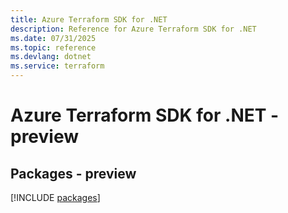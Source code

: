 ```yaml
---
title: Azure Terraform SDK for .NET
description: Reference for Azure Terraform SDK for .NET
ms.date: 07/31/2025
ms.topic: reference
ms.devlang: dotnet
ms.service: terraform
---
```

# Azure Terraform SDK for .NET - preview
## Packages - preview
[!INCLUDE [packages](terraform-index.md)]